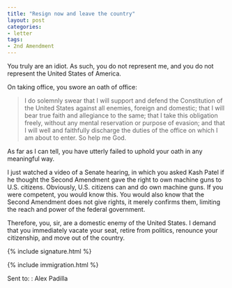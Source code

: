 ```yaml
---
title: "Resign now and leave the country"
layout: post
categories:
- letter
tags:
- 2nd Amendment
---
```


You truly are an idiot. As such, you do not represent me, and you do not represent the United States of America.

On taking office, you swore an oath of office:

>  I do solemnly swear that I will support and defend the Constitution of the United States against all enemies, foreign and domestic; that I will bear true faith and allegiance to the same; that I take this obligation freely, without any mental reservation or purpose of evasion; and that I will well and faithfully discharge the duties of the office on which I am about to enter. So help me God.

As far as I can tell, you have utterly failed to uphold your oath in any meaningful way.

I just watched a video of a Senate hearing, in which you asked Kash Patel if he thought the Second Amendment gave the right to own machine guns to U.S. citizens. Obviously, U.S. citizens can and do own machine guns. If you were competent, you would know this. You would also know that the Second Amendment does not give rights, it merely confirms them, limiting the reach and power of the federal government.

Therefore, you, sir, are a domestic enemy of the United States. I demand that you immediately vacate your seat, retire from politics, renounce your citizenship, and move out of the country.


{% include signature.html %}

{% include immigration.html %}

Sent to:
: Alex Padilla
